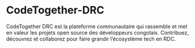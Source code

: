 # CodeTogether-DRC
CodeTogether DRC est la plateforme communautaire qui rassemble et met en valeur les projets open source des développeurs congolais. Contribuez, découvrez et collaborez pour faire grandir l’écosystème tech en RDC.

